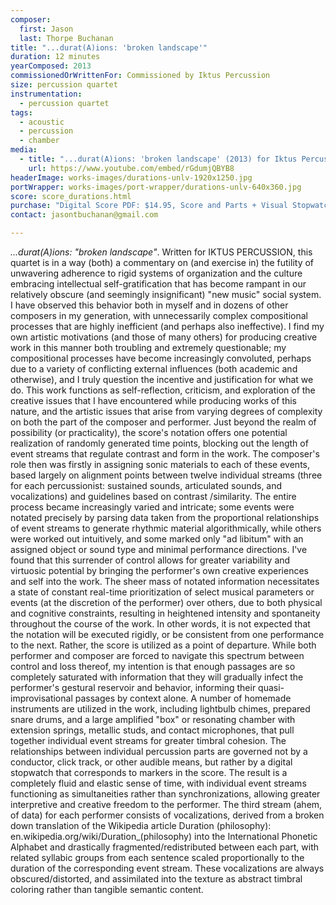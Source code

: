 ```yaml
---
composer:
  first: Jason
  last: Thorpe Buchanan
title: "...durat(A)ions: 'broken landscape'"
duration: 12 minutes
yearComposed: 2013
commissionedOrWrittenFor: Commissioned by Iktus Percussion
size: percussion quartet
instrumentation:
  - percussion quartet
tags:
  - acoustic
  - percussion
  - chamber
media:
  - title: "...durat(A)ions: 'broken landscape' (2013) for Iktus Percussion by Jason Thorpe Buchanan"
    url: https://www.youtube.com/embed/rGdumjQBYB8
headerImage: works-images/durations-unlv-1920x1250.jpg
portWrapper: works-images/port-wrapper/durations-unlv-640x360.jpg
score: score_durations.html
purchase: "Digital Score PDF: $14.95, Score and Parts + Visual Stopwatch Max Patch: $79.95"
contact: jasontbuchanan@gmail.com

---
```


*...durat(A)ions: "broken landscape"*. Written for IKTUS PERCUSSION, this quartet is in a way (both) a commentary on (and exercise in) the futility of unwavering adherence to rigid systems of organization and the culture embracing intellectual self-gratification that has become rampant in our relatively obscure (and seemingly insignificant) "new music" social system. I have observed this behavior both in myself and in dozens of other composers in my generation, with unnecessarily complex compositional processes that are highly inefficient (and perhaps also ineffective). I find my own artistic motivations (and those of many others) for producing creative work in this manner both troubling and extremely questionable; my compositional processes have become increasingly convoluted, perhaps due to a variety of conflicting external influences (both academic and otherwise), and I truly question the incentive and justification for what we do. This work functions as self-reflection, criticism, and exploration of the creative issues that I have encountered while producing works of this nature, and the artistic issues that arise from varying degrees of complexity on both the part of the composer and performer. Just beyond the realm of possibility (or practicality), the score's notation offers one potential realization of randomly generated time points, blocking out the length of event streams that regulate contrast and form in the work. The composer's role then was firstly in assigning sonic materials to each of these events, based largely on alignment points between twelve individual streams (three for each percussionist: sustained sounds, articulated sounds, and vocalizations) and guidelines based on contrast /similarity. The entire process became increasingly varied and intricate; some events were notated precisely by parsing data taken from the proportional relationships of event streams to generate rhythmic material algorithmically, while others were worked out intuitively, and some marked only "ad libitum" with an assigned object or sound type and minimal performance directions. I've found that this surrender of control allows for greater variability and virtuosic potential by bringing the performer's own creative experiences and self into the work. The sheer mass of notated information necessitates a state of constant real-time prioritization of select musical parameters or events (at the discretion of the performer) over others, due to both physical and cognitive constraints, resulting in heightened intensity and spontaneity throughout the course of the work. In other words, it is not expected that the notation will be executed rigidly, or be consistent from one performance to the next. Rather, the score is utilized as a point of departure. While both performer and composer are forced to navigate this spectrum between control and loss thereof, my intention is that enough passages are so completely saturated with information that they will gradually infect the performer's gestural reservoir and behavior, informing their quasi-improvisational passages by context alone. A number of homemade instruments are utilized in the work, including lightbulb chimes, prepared snare drums, and a large amplified "box" or resonating chamber with extension springs, metallic studs, and contact microphones, that pull together individual event streams for greater timbral cohesion. The relationships between individual percussion parts are governed not by a conductor, click track, or other audible means, but rather by a digital stopwatch that corresponds to markers in the score. The result is a completely fluid and elastic sense of time, with individual event streams functioning as simultaneities rather than synchronizations, allowing greater interpretive and creative freedom to the performer. The third stream (ahem, of data) for each performer consists of vocalizations, derived from a broken down translation of the Wikipedia article Duration (philosophy): en.wikipedia.org/wiki/Duration_(philosophy) into the International Phonetic Alphabet and drastically fragmented/redistributed between each part, with related syllabic groups from each sentence scaled proportionally to the duration of the corresponding event stream. These vocalizations are always obscured/distorted, and assimilated into the texture as abstract timbral coloring rather than tangible semantic content.

<!-- <iframe width="98%" height="20" scrolling="no" frameborder="no" src="https://w.soundcloud.com/player/?url=https%3A//api.soundcloud.com/tracks/119125982&amp;color=ff5500&amp;inverse=true&amp;auto_play=false&amp;show_user=false"></iframe></span></center> -->
